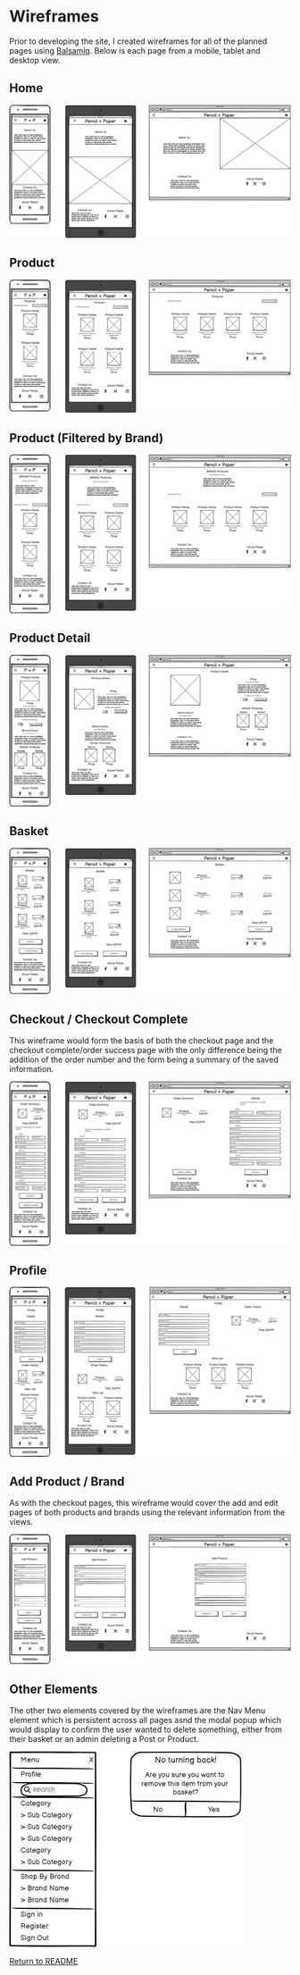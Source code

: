 # Wireframes

Prior to developing the site, I created wireframes for all of the planned pages using [Balsamiq](https://balsamiq.com/). Below is each page from a mobile, tablet and desktop view. 

## Home
![Home Image](media/readme/wireframes/home.webp)

## Product
![Product Image](media/readme/wireframes/product.webp)

## Product (Filtered by Brand)
![product Brand Image](media/readme/wireframes/productbrand.webp)

## Product Detail
![Product Detail Image](media/readme/wireframes/productdetail.webp)

## Basket
![Basket Image](media/readme/wireframes/basket.webp)

## Checkout / Checkout Complete
This wireframe would form the basis of both the checkout page and the checkout complete/order success page with the only difference being the addition of the order number and the form being a summary of the saved information.

![Checkout Image](media/readme/wireframes/checkout.webp)

## Profile

![Profile Image](media/readme/wireframes/profile.webp)

## Add Product / Brand
As with the checkout pages, this wireframe would cover the add and edit pages of both products and brands using the relevant information from the views.

![Add Product/Brand Image](media/readme/wireframes/addproduct.webp)

## Other Elements
The other two elements covered by the wireframes are the Nav Menu element which is persistent across all pages asnd the modal popup which would display to confirm the user wanted to delete something, either from their basket or an admin deleting a Post or Product.

![Element Image](media/readme/wireframes/elements.webp)

[Return to README](README.md)